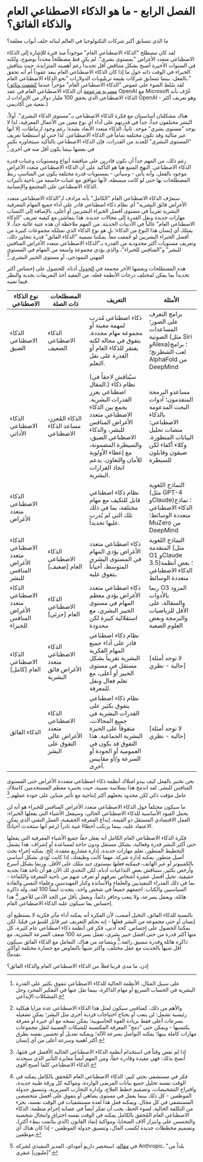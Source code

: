 # الفصل الرابع - ما هو الذكاء الاصطناعي العام والذكاء الفائق؟

ما الذي تتسابق أكبر شركات التكنولوجيا في العالم لبنائه خلف أبواب مغلقة؟

لقد كان مصطلح "الذكاء الاصطناعي العام" موجوداً منذ فترة للإشارة إلى الذكاء الاصطناعي متعدد الأغراض "بمستوى بشري". لم يكن قط مصطلحاً محدداً بوضوح، ولكنه في السنوات الأخيرة أصبح بشكل متناقض أقل تحديداً رغم أهميته المتزايدة، حيث يتناقش الخبراء في الوقت ذاته حول ما إذا كان الذكاء الاصطناعي العام يبعد عقوداً أم أنه تحقق بالفعل، بينما تتسابق شركات بقيمة تريليونات الدولارات "نحو الذكاء الاصطناعي العام." (لقد سُلط الضوء على غموض "الذكاء الاصطناعي العام" مؤخراً عندما [كشفت وثائق مسربة مزعومة](https://gizmodo.com/leaked-documents-show-openai-has-a-very-clear-definition-of-agi-2000543339) أن الذكاء الاصطناعي العام في عقد OpenAI مع Microsoft عُرّف بأنه الذكاء الاصطناعي الذي يحقق 100 مليار دولار من الإيرادات لـ OpenAI - وهو تعريف أكثر نفعية من أكاديمي.)

هناك مشكلتان أساسيتان مع فكرة الذكاء الاصطناعي بـ"مستوى الذكاء البشري". أولاً، البشر مختلفون جداً، جداً في قدرتهم على أداء أي نوع معين من الأعمال المعرفية، لذا لا يوجد "مستوى بشري" موحد. ثانياً، الذكاء متعدد الأبعاد بشدة؛ رغم وجود ارتباطات، إلا أنها غير مثالية وقد تكون مختلفة تماماً في الذكاء الاصطناعي. لذا حتى لو استطعنا تعريف "المستوى البشري" للعديد من القدرات، فإن الذكاء الاصطناعي بالتأكيد سيتجاوزه بكثير في بعضها بينما يكون أقل منه في أخرى.[^1]

رغم ذلك، من المهم جداً أن نكون قادرين على مناقشة أنواع ومستويات وعتبات قدرة الذكاء الاصطناعي. النهج المتبع هنا هو التأكيد على أن الذكاء الاصطناعي متعدد الأغراض موجود بالفعل، وأنه يأتي - وسيأتي - بمستويات قدرة مختلفة يكون من المناسب ربط المصطلحات بها حتى لو كانت مبسطة، لأنها تتوافق مع عتبات حاسمة من ناحية تأثيرات الذكاء الاصطناعي على المجتمع والإنسانية.

سنعرّف الذكاء الاصطناعي العام "الكامل" بأنه مرادف لـ"الذكاء الاصطناعي متعدد الأغراض فائق البشرية" أي نظام ذكاء اصطناعي قادر على أداء جميع المهام المعرفية البشرية تقريباً في مستوى أفضل الخبراء البشريين أو أعلى، بالإضافة إلى اكتساب مهارات جديدة ونقل القدرة إلى مجالات جديدة. هذا يتماشى مع كيفية تعريف "الذكاء الاصطناعي العام" غالباً في الأدبيات الحديثة. من المهم ملاحظة أن هذه عتبة *عالية جداً*. لا يمتلك أي إنسان هذا النوع من الذكاء؛ بل هو نوع الذكاء الذي تمتلكه مجموعات كبيرة من أفضل الخبراء البشريين لو جُمعت معاً. يمكننا تسمية "الذكاء الفائق" قدرة تتجاوز ذلك، وتعريف مستويات أكثر محدودية من القدرة بـ"الذكاء الاصطناعي متعدد الأغراض المنافس للبشر" و"المنافس للخبراء"، والذي يؤدي مجموعة واسعة من المهام في المستوى المهني النموذجي، أو مستوى الخبير البشري.[^2]

هذه المصطلحات وبعضها الآخر مجمعة في [الجدول](https://keepthefuturehuman.ai/essay/docs/#tab:terms) أدناه. للحصول على إحساس أكثر تحديداً بما يمكن لمختلف درجات الأنظمة فعله، من المفيد أخذ التعريفات بجدية والنظر فيما تعنيه.

| نوع الذكاء الاصطناعي | المصطلحات ذات الصلة | التعريف | الأمثلة |
| ------------------------- | ------------------------------------ | ---------------------------------------------------------------------------------------------------------------------------------------------------------------------------------------------------------------------------- | ------------------------------------------------------------------------------------------------------------------------------------------ |
| الذكاء الاصطناعي الضيق | الذكاء الاصطناعي الضعيف | ذكاء اصطناعي مُدرب لمهمة معينة أو مجموعة مهام محددة. يتفوق في مجاله لكنه يفتقر للذكاء العام أو القدرة على نقل التعلم. | برامج التعرف على الصور؛ المساعدات الصوتية (مثل Siri وAlexa)؛ برامج لعب الشطرنج؛ AlphaFold من DeepMind |
| الذكاء الاصطناعي الأداتي | الذكاء المُعزز، مساعد الذكاء الاصطناعي | (سيُناقش لاحقاً في المقال.) نظام ذكاء اصطناعي يعزز القدرات البشرية. يجمع بين الذكاء الاصطناعي متعدد الأغراض المنافس للبشر، والذكاء الاصطناعي الضيق، والسيطرة المضمونة، مع إعطاء الأولوية للأمان والتعاون. يدعم اتخاذ القرارات البشرية. | مساعدو البرمجة المتقدمون؛ أدوات البحث المدعومة بالذكاء الاصطناعي؛ منصات تحليل البيانات المتطورة. وكلاء أكفاء لكن ضيقون وقابلون للسيطرة |
| الذكاء الاصطناعي متعدد الأغراض | | نظام ذكاء اصطناعي قابل للتكيف مع مهام مختلفة، بما في ذلك تلك التي لم يُدرب عليها تحديداً. | النماذج اللغوية (مثل GPT-4 وClaude)؛ نماذج الذكاء الاصطناعي متعددة الوسائط؛ MuZero من DeepMind |
| الذكاء الاصطناعي متعدد الأغراض المنافس للبشر | الذكاء الاصطناعي العام [ضعيف] | ذكاء اصطناعي متعدد الأغراض يؤدي المهام في المستوى البشري المتوسط، أحياناً يتفوق عليه. | النماذج اللغوية المتقدمة (مثل O1 وClaude 3.5)؛ بعض أنظمة الذكاء الاصطناعي متعددة الوسائط |
| الذكاء الاصطناعي متعدد الأغراض المنافس للخبراء | الذكاء الاصطناعي العام [جزئي] | ذكاء اصطناعي متعدد الأغراض يؤدي معظم المهام في مستوى الخبير البشري، مع استقلالية كبيرة لكن محدودة | ربما O3 المزود بالأدوات والسقالة، على الأقل للرياضيات والبرمجة وبعض العلوم الصعبة |
| الذكاء الاصطناعي العام [كامل] | الذكاء الاصطناعي متعدد الأغراض فائق البشرية | نظام ذكاء اصطناعي قادر على أداء جميع المهام الفكرية البشرية تقريباً بشكل مستقل في مستوى الخبير أو أعلى، مع تعلم فعال ونقل للمعرفة. | [لا توجد أمثلة حالية - نظري] |
| الذكاء الفائق | الذكاء الاصطناعي متعدد الأغراض عالي التفوق على البشر | نظام ذكاء اصطناعي يتفوق بكثير على القدرات البشرية في جميع المجالات، متفوقاً على الخبرة البشرية الجماعية. هذا التفوق قد يكون في العمومية أو الجودة أو السرعة و/أو مقاييس أخرى. | [لا توجد أمثلة حالية - نظري] |

نحن نختبر بالفعل كيف يبدو امتلاك أنظمة ذكاء اصطناعي متعددة الأغراض حتى المستوى المنافس للبشر. لقد اندمج هذا بسلاسة نسبية، حيث يختبره معظم المستخدمين كامتلاك عامل مؤقت ذكي لكن محدود يجعلهم أكثر إنتاجية مع تأثير متباين على جودة عملهم.[^3]

ما سيكون مختلفاً حول الذكاء الاصطناعي متعدد الأغراض المنافس للخبراء هو أنه لن يحمل القيود الأساسية للذكاء الاصطناعي الحالي، وسيفعل الأشياء التي يفعلها الخبراء: العمل الاقتصادي المستقل ذو القيمة، إبداع المعرفة الحقيقية، العمل التقني الذي يمكن الاعتماد عليه، بينما يرتكب أخطاءً غبية نادراً (رغم أنها ستحدث أحياناً).

فكرة الذكاء الاصطناعي العام الكامل أنه *يفعل حقاً* جميع الأشياء المعرفية التي يفعلها حتى أكثر البشر قدرة وفعالية، بشكل مستقل ودون حاجة لمساعدة أو إشراف. هذا يشمل التخطيط المتطور، تعلم مهارات جديدة، إدارة مشاريع معقدة، إلخ. يمكنه إجراء بحث أصيل متطور. يمكنه إدارة شركة. مهما كانت وظيفتك، إذا كانت تُؤدى بشكل أساسي بالكمبيوتر أو عبر الهاتف، *فيمكنه فعلها بمستوى جيد مثلك على الأقل.* وربما بشكل أسرع وأرخص بكثير. سنناقش بعض التداعيات أدناه، لكن التحدي لك الآن هو أن تأخذ هذا بجدية حقيقية. تخيل أفضل عشرة أشخاص تعرفهم أو تعرف عنهم من ناحية المعرفة والكفاءة - بما في ذلك المدراء التنفيذيين والعلماء والأساتذة وكبار المهندسين وعلماء النفس والقادة السياسيين والكتاب. اجمعهم جميعاً في شخص واحد، يتحدث أيضاً 100 لغة، وله ذاكرة هائلة، ويعمل بسرعة، ولا يتعب وحافز دائماً، ويعمل بأقل من الحد الأدنى للأجور.[^4] هذا إحساس بما سيكون عليه الذكاء الاصطناعي العام.

بالنسبة للذكاء الفائق، التخيل أصعب، لأن الفكرة أنه يمكنه أداء مآثر فكرية لا يستطيع أي إنسان أو حتى مجموعة من البشر فعلها - إنه بحكم التعريف غير قابل للتنبؤ من قبلنا. لكن يمكننا الحصول على إحساس. كحد أدنى، فكر في أنظمة ذكاء اصطناعي عام كثيرة، كل منها أكثر قدرة من حتى أفضل خبير بشري، تعمل بسرعة 100 ضعف السرعة البشرية، مع ذاكرة هائلة وقدرة تنسيق رائعة.[^5] ويتصاعد من هناك. التعامل مع الذكاء الفائق سيكون أقل شبهاً بالحديث مع عقل مختلف، وأكثر شبهاً بالتفاوض مع حضارة مختلفة (وأكثر تقدماً).

إذن، ما مدى قربنا *فعلاً* من الذكاء الاصطناعي العام والذكاء الفائق؟


[^1]: على سبيل المثال، الأنظمة الحالية للذكاء الاصطناعي تتفوق بكثير على القدرة البشرية في الحساب السريع أو مهام الذاكرة، بينما تقل عنها في التفكير المجرد وحل المشكلات الإبداعي.

[^2]: والأهم من ذلك، كمنافس سيكون لمثل هذا الذكاء الاصطناعي عدة مزايا هيكلية رئيسية تشمل: لن يتعب أو يحتاج احتياجات فردية أخرى مثل البشر؛ يمكن تشغيله بسرعات أعلى فقط بزيادة القوة الحاسوبية؛ يمكن نسخه مع أي خبرة أو معرفة يكتسبها - ويمكن حتى "دمج" المعرفة المكتسبة للشبكات العصبية لنقل مجموعات مهارات كاملة بينها؛ يمكنه التواصل بسرعة الآلة؛ ويمكنه تعديل أو تحسين نفسه بطرق أكثر أهمية وسرعة أعلى من أي إنسان.

[^3]: إذا لم تقض وقتاً في استخدام أنظمة الذكاء الاصطناعي الحالية الأفضل في فئتها، أنصح بذلك: فهي مفيدة وقادرة حقاً، ومن المهم أيضاً معايرة التأثير الذي سيحدثه الذكاء الاصطناعي كلما أصبح أقوى.

[^4]: فكر في مستشفى بحثي كبير: الذكاء الاصطناعي العام المُحقق بالكامل يمكنه في الوقت نفسه تحليل جميع بيانات المرضى الواردة، ومواكبة كل ورقة طبية جديدة، واقتراح التشخيصات، وتصميم خطط العلاج، وإدارة التجارب السريرية، وتنسيق جدولة الموظفين - كل ذلك بينما يعمل في مستوى يضاهي أو يتفوق على أفضل متخصصي المستشفى في كل مجال. ويمكنه فعل هذا لعدة مستشفيات في الوقت نفسه، بجزء من التكلفة الحالية. لسوء الحظ، يجب أن تفكر أيضاً في عصابة إجرام منظمة: الذكاء الاصطناعي العام المُحقق بالكامل يمكنه في الوقت نفسه اختراق وانتحال شخصية والتجسس على وابتزاز آلاف الضحايا، ومواكبة إنفاذ القانون (الذي يتأتمت ببطء أكثر)، وتصميم مخططات جديدة لكسب المال، وتنسيق جدولة الموظفين - إذا كان هناك أي موظفين.

[^5]: في [مقاله](https://darioamodei.com/machines-of-loving-grace)، استحضر داريو أموداي، المدير التنفيذي لشركة Anthropic، "بلداً من [مليون] عبقري".